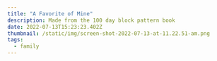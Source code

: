 ```yaml
---
title: "A Favorite of Mine"
description: Made from the 100 day block pattern book
date: 2022-07-13T15:23:23.402Z
thumbnail: /static/img/screen-shot-2022-07-13-at-11.22.51-am.png
tags:
  - family
---
```

